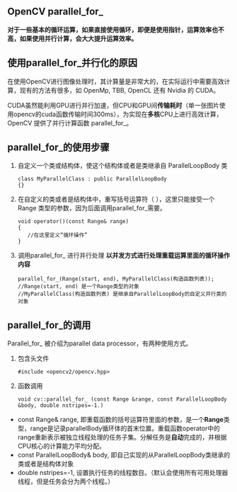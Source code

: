## OpenCV parallel_for_
__对于一些基本的循环运算，如果直接使用循环，即便是使用指针，运算效率也不高，如果使用并行计算，会大大提升运算效率。__

## 使用parallel_for_并行化的原因
在使用OpenCV进行图像处理时，其计算量是非常大的，在实际运行中需要高效计算，现有的方法有很多，如 OpenMp, TBB, OpenCL 还有 Nvidia 的 CUDA。  

CUDA虽然能利用GPU进行并行加速，但CPU和GPU间**传输耗时**（单一张图片使用opencv的cuda函数传输时间300ms），为实现在**多核**CPU上进行高效计算，OpenCV 提供了并行计算函数 parallel_for_。

## parallel_for_的使用步骤
1. 自定义一个类或结构体，使这个结构体或者是类继承自 ParallelLoopBody 类
   ```
   class MyParallelClass : public ParallelLoopBody
   {}
   ```
1. 在自定义的类或者是结构体中，重写括号运算符（ ），这里只能接受一个 Range 类型的参数，因为后面调用parallel_for_需要。
   ```
   void operator()(const Range& range)
   {
      //在这里定义“循环操作”
   }
   ```

1. 调用parallel_for_ 进行并行处理
   **以并发方式进行处理重载运算里面的循环操作内容**
   ```
   parallel_for_(Range(start, end), MyParallelClass(构造函数列表));
   //Range(start, end) 是一个Range类型的对象
   //MyParallelClass(构造函数列表) 是继承自ParallelLoopBody的自定义并行类的对象
   ```
## parallel_for_的调用
Parallel_for_ 被介绍为parallel data processor，有两种使用方式。
1. 包含头文件
   ```
   #include <opencv2/opencv.hpp>
   ```
2. 函数调用
   
   ```
   void cv::parallel_for_ (const Range &range, const ParallelLoopBody &body, double nstripes=-1.)
   ```


* const Range& range,  即重载函数的括号运算符里面的参数，是一个**Range**类型，range是记录parallelBody循环体的首末位置。重载函数operator中的range重新表示被独立线程处理的任务子集。分解任务是**自动**完成的，并根据CPU核心的计算能力平均分配。
* const ParallelLoopBody& body,  即自己实现的从ParallelLoopBody类继承的类或者是结构体对象
* double nstripes=-1, 设置执行任务的线程数目。（默认会使用所有可用处理器线程，但是任务会分为两个线程。）